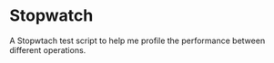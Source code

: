 # Stopwatch
  A Stopwtach test script to help me profile the performance between different operations.

